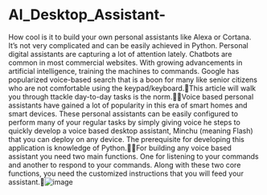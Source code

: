 # AI_Desktop_Assistant-
How cool is it to build your own personal assistants like Alexa or Cortana. It’s not very complicated and can be easily achieved in Python. Personal digital assistants are capturing a lot of attention lately. Chatbots are common in most commercial websites. With growing advancements in artificial intelligence, training the machines to commands. Google has popularized voice-based search that is a boon for many like senior citizens who are not comfortable using the keypad/keyboard.This article will walk you through ttackle day-to-day tasks is the norm.Voice based personal assistants have gained a lot of popularity in this era of smart homes and smart devices. These personal assistants can be easily configured to perform many of your regular tasks by simply giving voice he steps to quickly develop a voice based desktop assistant, Minchu (meaning Flash) that you can deploy on any device. The prerequisite for developing this application is knowledge of Python.For building any voice based assistant you need two main functions. One for listening to your commands and another to respond to your commands. Along with these two core functions, you need the customized instructions that you will feed your assistant.![image](https://user-images.githubusercontent.com/109715352/208924258-22b763d1-080c-4325-9ffd-464885cadfec.png)
